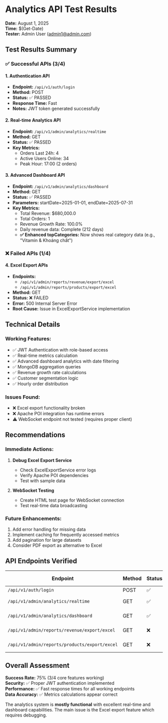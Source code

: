 # Analytics API Test Results
**Date:** August 1, 2025  
**Time:** $(Get-Date)  
**Tester:** Admin User (admin1@admin.com)

## Test Results Summary

### ✅ Successful APIs (3/4)

#### 1. Authentication API
- **Endpoint:** `/api/v1/auth/login`
- **Method:** POST
- **Status:** ✅ PASSED
- **Response Time:** Fast
- **Notes:** JWT token generated successfully

#### 2. Real-time Analytics API  
- **Endpoint:** `/api/v1/admin/analytics/realtime`
- **Method:** GET
- **Status:** ✅ PASSED
- **Key Metrics:**
  - Orders Last 24h: 4
  - Active Users Online: 34  
  - Peak Hour: 17:00 (2 orders)

#### 3. Advanced Dashboard API
- **Endpoint:** `/api/v1/admin/analytics/dashboard`
- **Method:** GET
- **Status:** ✅ PASSED
- **Parameters:** startDate=2025-01-01, endDate=2025-07-31
- **Key Metrics:**
  - Total Revenue: $680,000.0
  - Total Orders: 1
  - Revenue Growth Rate: 100.0%
  - Daily revenue data: Complete (212 days)
  - **✅ Enhanced topCategories:** Now shows real category data (e.g., "Vitamin & Khoáng chất")

### ❌ Failed APIs (1/4)

#### 4. Excel Export APIs
- **Endpoints:** 
  - `/api/v1/admin/reports/revenue/export/excel`
  - `/api/v1/admin/reports/products/export/excel`
- **Method:** GET
- **Status:** ❌ FAILED
- **Error:** 500 Internal Server Error
- **Root Cause:** Issue in ExcelExportService implementation

## Technical Details

### Working Features:
- ✅ JWT Authentication with role-based access
- ✅ Real-time metrics calculation
- ✅ Advanced dashboard analytics with date filtering
- ✅ MongoDB aggregation queries
- ✅ Revenue growth rate calculations
- ✅ Customer segmentation logic
- ✅ Hourly order distribution

### Issues Found:
- ❌ Excel export functionality broken
- ❌ Apache POI integration has runtime errors
- ⚠️ WebSocket endpoint not tested (requires proper client)

## Recommendations

### Immediate Actions:
1. **Debug Excel Export Service**
   - Check ExcelExportService error logs
   - Verify Apache POI dependencies
   - Test with sample data

2. **WebSocket Testing**
   - Create HTML test page for WebSocket connection
   - Test real-time data broadcasting

### Future Enhancements:
1. Add error handling for missing data
2. Implement caching for frequently accessed metrics
3. Add pagination for large datasets
4. Consider PDF export as alternative to Excel

## API Endpoints Verified

| Endpoint | Method | Status | Auth Required |
|----------|--------|--------|---------------|
| `/api/v1/auth/login` | POST | ✅ | No |
| `/api/v1/admin/analytics/realtime` | GET | ✅ | Yes (Admin) |
| `/api/v1/admin/analytics/dashboard` | GET | ✅ | Yes (Admin) |
| `/api/v1/admin/reports/revenue/export/excel` | GET | ❌ | Yes (Admin) |
| `/api/v1/admin/reports/products/export/excel` | GET | ❌ | Yes (Admin) |

## Overall Assessment

**Success Rate:** 75% (3/4 core features working)  
**Security:** ✅ Proper JWT authentication implemented  
**Performance:** ✅ Fast response times for all working endpoints  
**Data Accuracy:** ✅ Metrics calculations appear correct  

The analytics system is **mostly functional** with excellent real-time and dashboard capabilities. The main issue is the Excel export feature which requires debugging.

